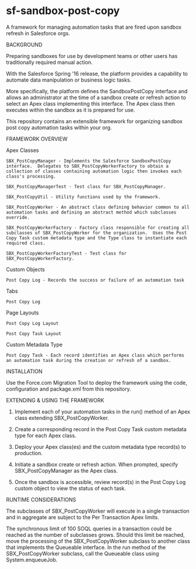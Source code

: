 # sf-sandbox-post-copy
A framework for managing automation tasks that are fired upon sandbox refresh in Salesforce orgs. 

BACKGROUND

Preparing sandboxes for use by development teams or other users has traditionally required manual action.  

With the Salesforce Spring '16 release, the platform provides a capability to automate data manipulation or business logic tasks.  

More specifically, the platform defines the SandboxPostCopy interface and allows an administrator at the time of a sandbox create or refresh action to select an Apex class implementing this interface.  The Apex class then executes within the sandbox as it is prepared for use.

This repository contains an extensible framework for organizing sandbox post copy automation tasks within your org.

FRAMEWORK OVERVIEW

Apex Classes

	SBX_PostCopyManager - Implements the Salesforce SandboxPostCopy interface.  Delegates to SBX_PostCopyWorkerFactory to obtain a collection of classes containing automation logic then invokes each class's processing.

	SBX_PostCopyManagerTest - Test class for SBX_PostCopyManager.
	
	SBX_PostCopyUtil - Utility functions used by the framework.

	SBX_PostCopyWorker - An abstract class defining behavior common to all automation tasks and defining an abstract method which subclasses override.
	
	SBX_PostCopyWorkerFactory - Factory class responsible for creating all subclasses of SBX_PostCopyWorker for the organization.  Uses the Post Copy Task custom metadata type and the Type class to instantiate each required class.  

	SBX_PostCopyWorkerFactoryTest - Test class for SBX_PostCopyWorkerFactory.


Custom Objects

	Post Copy Log - Records the success or failure of an automation task

Tabs

	Post Copy Log
	
Page Layouts

	Post Copy Log Layout
	
	Post Copy Task Layout
	
Custom Metadata Type

	Post Copy Task - Each record identifies an Apex class which performs an automation task during the creation or refresh of a sandbox. 

INSTALLATION

Use the Force.com Migration Tool to deploy the framework using the code, configuration and package.xml from this repository. 


EXTENDING & USING THE FRAMEWORK

1. Implement each of your automation tasks in the run() method of an Apex class extending SBX_PostCopyWorker.

2. Create a corresponding record in the Post Copy Task custom metadata type for each Apex class.

3. Deploy your Apex class(es) and the custom metadata type record(s) to production.

4. Initiate a sandbox create or refresh action.  When prompted, specify SBX_PostCopyManager as the Apex class.

5. Once the sandbox is accessible, review record(s) in the Post Copy Log custom object to view the status of each task.
 

RUNTIME CONSIDERATIONS
 
The subclasses of SBX_PostCopyWorker will execute in a single transaction and in aggregate are subject to the Per Transaction Apex limits.
 
The synchronous limit of 100 SOQL queries in a transaction could be reached as the number of subclasses grows.  Should this limit be reached, move the processing of the SBX_PostCopyWorker subclass to another class that implements the Queueable interface.  In the run method of the SBX_PostCopyWorker subclass, call the Queueable class using System.enqueueJob.  
